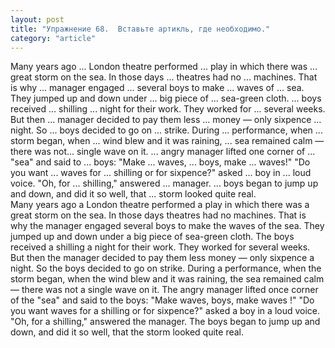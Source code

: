 ```yaml
---
layout: post
title: "Упражнение 68.  Вставьте артикль, где необходимо."
category: "article"
---
```

<section class="question">
Many years ago ... London theatre performed ... play in which there was ... great storm on the sea. In those days ... theatres had no ... machines. That is why ... manager engaged ... several boys to make ... waves of ... sea. They jumped up and down under ... big piece of ... sea-green cloth. ... boys received ... shilling ... night for their work. They worked for ... several weeks. But then ... manager decided to pay them less ... money — only sixpence ... night. So ... boys decided to go on ... strike. During ... performance, when ... storm began, when ... wind blew and it was raining, ... sea remained calm — there was not... single wave on it. ... angry manager lifted one corner of ... "sea" and said to ... boys: "Make ... waves, ... boys, make ... waves!" "Do you want ... waves for ... shilling or for sixpence?" asked ... boy in ... loud voice. "Oh, for ... shilling," answered ... manager. ... boys began to jump up and down, and did it so well, that ... storm looked quite real.
</section>

<section class="answer">
Many years ago a London theatre performed a play in which there was a great storm on the sea. In those days theatres had no machines. That is why the manager engaged several boys to make the waves of the sea. They jumped up and down under a big piece of sea-green cloth. The boys received a shilling a night for their work. They worked for several weeks. But then the manager decided to pay them less money — only sixpence a night. So the boys decided to go on strike. During a performance, when the storm began, when the wind blew and it was raining, the sea remained calm — there was not a single wave on it. The angry manager lifted once corner of the "sea" and said to the boys: "Make waves, boys, make waves !" "Do you want waves for a shilling or for sixpence?" asked a boy in a loud voice. "Oh, for a shilling," answered the manager. The boys began to jump up and down, and did it so well, that the storm looked quite real.
</section>